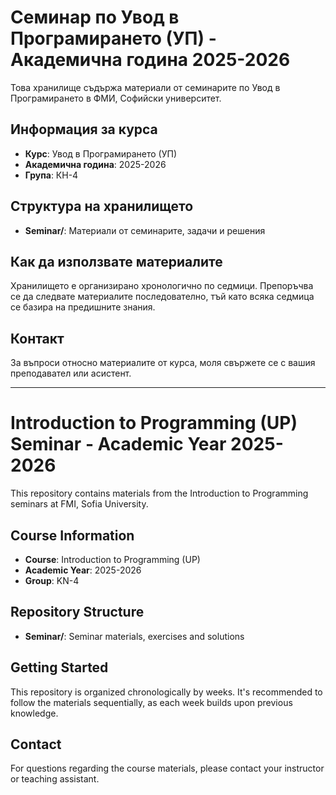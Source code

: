 # Семинар по Увод в Програмирането (УП) - Академична година 2025-2026

Това хранилище съдържа материали от семинарите по Увод в Програмирането в ФМИ, Софийски университет.

## Информация за курса
- **Курс**: Увод в Програмирането (УП)
- **Академична година**: 2025-2026
- **Група**: КН-4

## Структура на хранилището

- **Seminar/**: Материали от семинарите, задачи и решения

## Как да използвате материалите

Хранилището е организирано хронологично по седмици. Препоръчва се да следвате материалите последователно, тъй като всяка седмица се базира на предишните знания.

## Контакт

За въпроси относно материалите от курса, моля свържете се с вашия преподавател или асистент.

---

# Introduction to Programming (UP) Seminar - Academic Year 2025-2026

This repository contains materials from the Introduction to Programming seminars at FMI, Sofia University.

## Course Information
- **Course**: Introduction to Programming (UP)
- **Academic Year**: 2025-2026
- **Group**: KN-4

## Repository Structure

- **Seminar/**: Seminar materials, exercises and solutions

## Getting Started

This repository is organized chronologically by weeks. It's recommended to follow the materials sequentially, as each week builds upon previous knowledge.

## Contact

For questions regarding the course materials, please contact your instructor or teaching assistant.